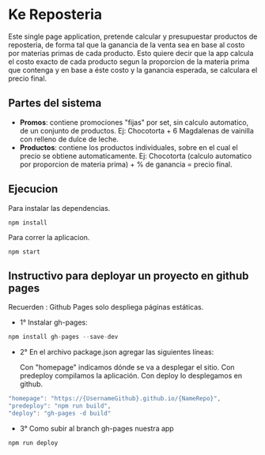 # **Ke Reposteria**

Este single page application, pretende calcular y presupuestar productos de reposteria, de forma tal que la ganancia de la venta sea en base al costo por materias primas de cada producto. Esto quiere decir que la app calcula el costo exacto de cada producto segun la proporcion de la materia prima que contenga y en base a éste costo y la ganancia esperada, se calculara el precio final.

## **Partes del sistema**

- **Promos**: contiene promociones "fijas" por set, sin calculo automatico, de un conjunto de productos. Ej: Chocotorta + 6 Magdalenas de vainilla con relleno de dulce de leche.
- **Productos**: contiene los productos individuales, sobre en el cual el precio se obtiene automaticamente. Ej: Chocotorta (calculo automatico por proporcion de materia prima) + % de ganancia = precio final.

## **Ejecucion**

Para instalar las dependencias.

`npm install`

Para correr la aplicacion.

`npm start`

## **Instructivo para deployar un proyecto en github pages**

Recuerden : Github Pages solo despliega páginas estáticas.

- 1° Instalar gh-pages:

```js
npm install gh-pages --save-dev
```

- 2° En el archivo package.json agregar las siguientes líneas:

  Con "homepage" indicamos dónde se va a desplegar el sitio.
  Con predeploy compilamos la aplicación.
  Con deploy lo desplegamos en github.

```js
"homepage": "https://{UsernameGithub}.github.io/{NameRepo}",
"predeploy": "npm run build",
"deploy": "gh-pages -d build"
```

- 3° Como subir al branch gh-pages nuestra app

```js
npm run deploy
```
